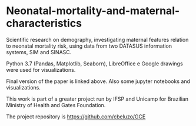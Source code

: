 # Neonatal-mortality-and-maternal-characteristics

Scientific research on demography, investigating maternal features relation to neonatal mortality risk, using data from two DATASUS information systems, SIM and SINASC.

Python 3.7 (Pandas, Matplotlib, Seaborn), LibreOffice e Google drawings were used for visualizations.

Final version of the paper is linked above. Also some jupyter notebooks and visualizations.

This work is part of a greater project run by IFSP and Unicamp for Brazilian Ministry of Health and Gates Foundation.

The project repository is https://github.com/cbeluzo/GCE
